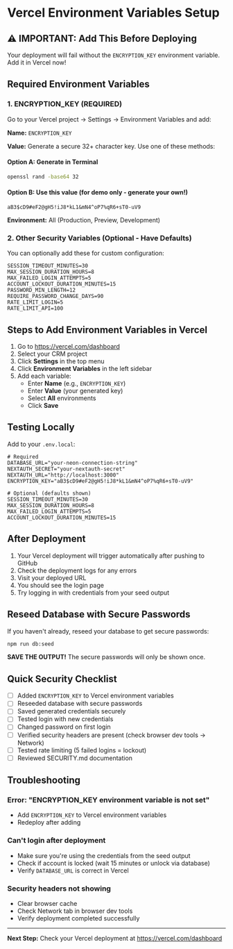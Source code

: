 # Vercel Environment Variables Setup

## ⚠️ IMPORTANT: Add This Before Deploying

Your deployment will fail without the `ENCRYPTION_KEY` environment variable. Add it in Vercel now!

## Required Environment Variables

### 1. ENCRYPTION_KEY (REQUIRED)

Go to your Vercel project → Settings → Environment Variables and add:

**Name:** `ENCRYPTION_KEY`

**Value:** Generate a secure 32+ character key. Use one of these methods:

#### Option A: Generate in Terminal
```bash
openssl rand -base64 32
```

#### Option B: Use this value (for demo only - generate your own!)
```
aB3$cD9#eF2@gH5!iJ8*kL1&mN4^oP7%qR6+sT0-uV9
```

**Environment:** All (Production, Preview, Development)

### 2. Other Security Variables (Optional - Have Defaults)

You can optionally add these for custom configuration:

```env
SESSION_TIMEOUT_MINUTES=30
MAX_SESSION_DURATION_HOURS=8
MAX_FAILED_LOGIN_ATTEMPTS=5
ACCOUNT_LOCKOUT_DURATION_MINUTES=15
PASSWORD_MIN_LENGTH=12
REQUIRE_PASSWORD_CHANGE_DAYS=90
RATE_LIMIT_LOGIN=5
RATE_LIMIT_API=100
```

## Steps to Add Environment Variables in Vercel

1. Go to https://vercel.com/dashboard
2. Select your CRM project
3. Click **Settings** in the top menu
4. Click **Environment Variables** in the left sidebar
5. Add each variable:
   - Enter **Name** (e.g., `ENCRYPTION_KEY`)
   - Enter **Value** (your generated key)
   - Select **All** environments
   - Click **Save**

## Testing Locally

Add to your `.env.local`:

```env
# Required
DATABASE_URL="your-neon-connection-string"
NEXTAUTH_SECRET="your-nextauth-secret"
NEXTAUTH_URL="http://localhost:3000"
ENCRYPTION_KEY="aB3$cD9#eF2@gH5!iJ8*kL1&mN4^oP7%qR6+sT0-uV9"

# Optional (defaults shown)
SESSION_TIMEOUT_MINUTES=30
MAX_SESSION_DURATION_HOURS=8
MAX_FAILED_LOGIN_ATTEMPTS=5
ACCOUNT_LOCKOUT_DURATION_MINUTES=15
```

## After Deployment

1. Your Vercel deployment will trigger automatically after pushing to GitHub
2. Check the deployment logs for any errors
3. Visit your deployed URL
4. You should see the login page
5. Try logging in with credentials from your seed output

## Reseed Database with Secure Passwords

If you haven't already, reseed your database to get secure passwords:

```bash
npm run db:seed
```

**SAVE THE OUTPUT!** The secure passwords will only be shown once.

## Quick Security Checklist

- [ ] Added `ENCRYPTION_KEY` to Vercel environment variables
- [ ] Reseeded database with secure passwords
- [ ] Saved generated credentials securely
- [ ] Tested login with new credentials
- [ ] Changed password on first login
- [ ] Verified security headers are present (check browser dev tools → Network)
- [ ] Tested rate limiting (5 failed logins = lockout)
- [ ] Reviewed SECURITY.md documentation

## Troubleshooting

### Error: "ENCRYPTION_KEY environment variable is not set"
- Add `ENCRYPTION_KEY` to Vercel environment variables
- Redeploy after adding

### Can't login after deployment
- Make sure you're using the credentials from the seed output
- Check if account is locked (wait 15 minutes or unlock via database)
- Verify `DATABASE_URL` is correct in Vercel

### Security headers not showing
- Clear browser cache
- Check Network tab in browser dev tools
- Verify deployment completed successfully

---

**Next Step:** Check your Vercel deployment at https://vercel.com/dashboard

